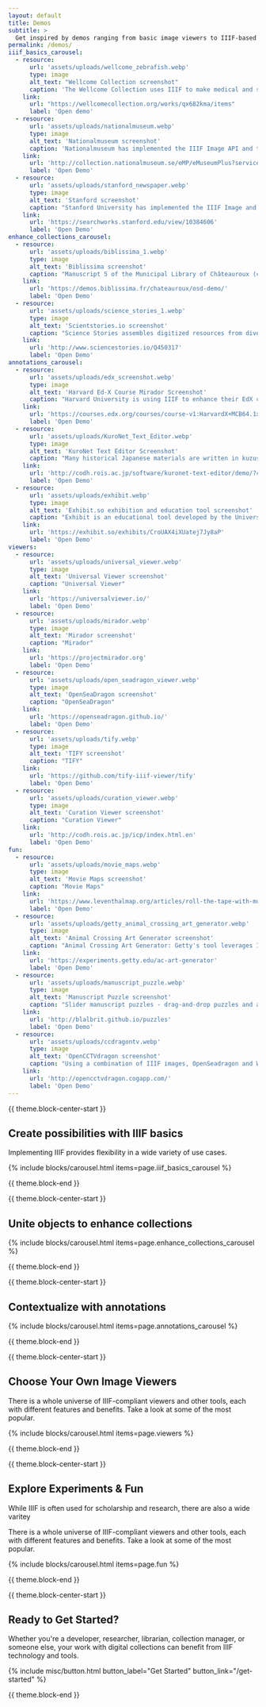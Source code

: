 ```yaml
---
layout: default
title: Demos
subtitle: >
  Get inspired by demos ranging from basic image viewers to IIIF-based machine learning character recognition built by the community.
permalink: /demos/
iiif_basics_carousel:
  - resource:
      url: 'assets/uploads/wellcome_zebrafish.webp'
      type: image
      alt_text: "Wellcome Collection screenshot"
      caption: 'The Wellcome Collection uses IIIF to make medical and scientific materials available via a Mirador viewer, and to offer multiple image download sizes to users.'
    link:
      url: "https://wellcomecollection.org/works/qx682kma/items"
      label: 'Open demo'  
  - resource:
      url: 'assets/uploads/nationalmuseum.webp'
      type: image
      alt_text: 'Nationalmuseum screenshot'
      caption: 'Nationalmuseum has implemented the IIIF Image API and the OpenSeadragon viewer, which allows smooth, deep zoom on images as well as the ability to easily switch out front end tools and back end systems.'
    link:
      url: 'http://collection.nationalmuseum.se/eMP/eMuseumPlus?service=direct/1/ResultDetailView/result.inline.lightbox.t1.collection_lightbox.$TspTitleImageLink.link&sp=13&sp=Sexhibition&sp=SfilterDefinition&sp=0&sp=2&sp=3&sp=SdetailView&sp=11&sp=Sdetail&sp=1&sp=T&sp=0&sp=Slightbox_3x4&sp=0&sp=T&sp=1#exhibitionReferences'
      label: 'Open Demo'
  - resource:
      url: 'assets/uploads/stanford_newspaper.webp'
      type: image
      alt_text: 'Stanford screenshot'
      caption: "Stanford University has implemented the IIIF Image and Presentation APIs, which allow smooth, deep zoom on images and the ability to easily switch front end tools and back end systems, plus the ability to display multi-image objects such as the newspaper shown here, and work with them across sites and tools."
    link:
      url: 'https://searchworks.stanford.edu/view/10384606'
      label: 'Open Demo'
enhance_collections_carousel:
  - resource:
      url: 'assets/uploads/biblissima_1.webp'
      type: image
      alt_text: 'Biblissima screenshot'
      caption: "Manuscript 5 of the Municipal Library of Châteauroux (c. 1460) is a copy of the Grandes chroniques de France. At some point in history several illustrations were sadly cut from its pages and sold. Today, the manuscript is held in the digital collections of the Bibliothèque virtuelle des manuscrits médiévaux and the missing illustrations are held in the collection of the Bibliothèque nationale de France. Both institutions make their collections openly available via IIIF, allowing Biblissima, a portal for manuscript research, to digitally reunite the missing illustrations with their pages so researchers can view them as intended."
    link:
      url: 'https://demos.biblissima.fr/chateauroux/osd-demo/'
      label: 'Open Demo'
  - resource:
      url: 'assets/uploads/science_stories_1.webp'
      type: image
      alt_text: 'Scientstories.io screenshot'
      caption: "Science Stories assembles digitized resources from diverse collections to highlight the research and experiences of historical and contemporary scientists. In this example, IIIF-enabled photographs from the Smithsonian Institute Archives and National Portrait Gallery (US) show physicist Chien-Shiung Wu at work, alongside videos about her work and a timeline of her career. Each resource links back to its source repository, providing opportunities for further exploration."
    link:
      url: 'http://www.sciencestories.io/Q450317'
      label: 'Open Demo'
annotations_carousel:
  - resource:
      url: 'assets/uploads/edx_screenshot.webp'
      type: image
      alt_text: 'Harvard Ed-X Course Mirador Screenshot'
      caption: "Harvard University is using IIIF to enhance their EdX course offerings. Here, the Mirador viewer displays an image of a cell with IIIF annotations to show its parts, allowing students to zoom in and out to see the relative size of each of the parts compared to the whole of the cell. Each session focuses on different cell parts, and the viewer brings students to the corresponding area of the image when students view the course pages for different sessions."
    link:
      url: 'https://courses.edx.org/courses/course-v1:HarvardX+MCB64.1x+2T2016/d16e07a5cec442eeb7cd9dfcb695dce0/'
      label: 'Open Demo'
  - resource:
      url: 'assets/uploads/KuroNet_Text_Editor.webp'
      type: image
      alt_text: 'KuroNet Text Editor Screenshot'
      caption: "Many historical Japanese materials are written in kuzushiji, a form of cursive writing that most Japanese people can’t read today. Using this tool, a researcher can highlight characters in a IIIF-enabled kuzushiji document and AI-driven cursive Optical Character Recognition (OCR) suggests the characters likely to be depicted, allowing easy reading."
    link:
      url: 'http://codh.rois.ac.jp/software/kuronet-text-editor/demo/?curation=https://mp.ex.nii.ac.jp/api/curation/json//02fb226f-a249-4403-9363-c032324aa1e8&mode=annotation&lang=en'
      label: 'Open Demo'
  - resource:
      url: 'assets/uploads/exhibit.webp'
      type: image
      alt_text: 'Exhibit.so exhibition and education tool screenshot'
      caption: "Exhibit is an educational tool developed by the University of St Andrews and Mnemoscene in response to the sudden switch to remote teaching at the start of the 2020 global pandemic. It allows users to easily develop guided annotation experiences for individual or grouped IIIF resources. In this example, annotations guide the viewer through images illustrating Edweard Muybridge’s accidental creation of the first motion picture in the 1880’s. While the tool was developed for faculty at the University to use in teaching, they have made the tool openly available, and it works with any IIIF-enabled resource."
    link:
      url: 'https://exhibit.so/exhibits/CroUAX4iXUatej7Jy8aP'
      label: 'Open Demo'
viewers:
  - resource:
      url: 'assets/uploads/universal_viewer.webp'
      type: image
      alt_text: 'Universal Viewer screenshot'
      caption: "Universal Viewer"
    link:
      url: 'https://universalviewer.io/'
      label: 'Open Demo'
  - resource:
      url: 'assets/uploads/mirador.webp'
      type: image
      alt_text: 'Mirador screenshot'
      caption: "Mirador"
    link:
      url: 'https://projectmirador.org'
      label: 'Open Demo'
  - resource:
      url: 'assets/uploads/open_seadragon_viewer.webp'
      type: image
      alt_text: 'OpenSeaDragon screenshot'
      caption: "OpenSeaDragon"
    link:
      url: 'https://openseadragon.github.io/'
      label: 'Open Demo'
  - resource:
      url: 'assets/uploads/tify.webp'
      type: image
      alt_text: 'TIFY screenshot'
      caption: "TIFY"
    link:
      url: 'https://github.com/tify-iiif-viewer/tify'
      label: 'Open Demo'
  - resource:
      url: 'assets/uploads/curation_viewer.webp'
      type: image
      alt_text: 'Curation Viewer screenshot'
      caption: "Curation Viewer"
    link:
      url: 'http://codh.rois.ac.jp/icp/index.html.en'
      label: 'Open Demo'
fun: 
  - resource:
      url: 'assets/uploads/movie_maps.webp'
      type: image
      alt_text: 'Movie Maps screenshot'
      caption: "Movie Maps"
    link:
      url: 'https://www.leventhalmap.org/articles/roll-the-tape-with-moviemaps/'
      label: 'Open Demo'
  - resource:
      url: 'assets/uploads/getty_animal_crossing_art_generator.webp'
      type: image
      alt_text: 'Animal Crossing Art Generator screenshot'
      caption: "Animal Crossing Art Generator: Getty's tool leverages IIIF to create custom patterns featuring artwork from famous art collections around the world."
    link:
      url: 'https://experiments.getty.edu/ac-art-generator'
      label: 'Open Demo'
  - resource:
      url: 'assets/uploads/manuscript_puzzle.webp'
      type: image
      alt_text: 'Manuscript Puzzle screenshot'
      caption: "Slider manuscript puzzles - drag-and-drop puzzles and a Medieval Word Maker, created by Ben Albritton, Stanford University Libraries."
    link:
      url: 'http://blalbrit.github.io/puzzles'
      label: 'Open Demo'
  - resource:
      url: 'assets/uploads/ccdragontv.webp'
      type: image
      alt_text: 'OpenCCTVdragon screenshot'
      caption: "Using a combination of IIIF images, OpenSeadragon and WebSockets, it playfully explores what surveillance of visitor activity might look like in a scenario where up to 9 participants can browse a collection of zoomable images, whilst having their activity monitored in real time in a simulated 'control room'."
    link:
      url: 'http://opencctvdragon.cogapp.com/'
      label: 'Open Demo'
---
```


{{ theme.block-center-start }}

## Create possibilities with IIIF basics

Implementing IIIF provides flexibility in a wide variety of use cases.


{% include blocks/carousel.html items=page.iiif_basics_carousel %}

{{ theme.block-end }}



{{ theme.block-center-start }}

## Unite objects to enhance collections


{% include blocks/carousel.html items=page.enhance_collections_carousel %}


{{ theme.block-end }}

{{ theme.block-center-start }}

## Contextualize with annotations

{% include blocks/carousel.html items=page.annotations_carousel %}

{{ theme.block-end }}



{{ theme.block-center-start }}


## Choose Your Own Image Viewers

There is a whole universe of IIIF-compliant viewers and other tools, each with different features and benefits. Take a look at some of the most popular.

{% include blocks/carousel.html items=page.viewers %}

{{ theme.block-end }}

{{ theme.block-center-start }}

## Explore Experiments & Fun

While IIIF is often used for scholarship and research, there are also a wide varitey 

There is a whole universe of IIIF-compliant viewers and other tools, each with different features and benefits. Take a look at some of the most popular.

{% include blocks/carousel.html items=page.fun %}


{{ theme.block-end }}


{{ theme.block-center-start }}

## Ready to Get Started?

Whether you're a developer, researcher, librarian, collection manager, or someone else, your work with digital collections can benefit from IIIF technology and tools.

{% include misc/button.html button_label="Get Started" button_link="/get-started" %}

{{ theme.block-end }}
